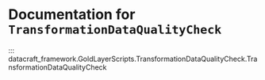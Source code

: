 # Documentation for `TransformationDataQualityCheck`

::: datacraft_framework.GoldLayerScripts.TransformationDataQualityCheck.TransformationDataQualityCheck
